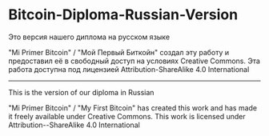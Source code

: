 # Bitcoin-Diploma-Russian-Version

Это версия нашего диплома на русском языке

"Mi Primer Bitcoin" / "Мой Первый Биткойн" создал эту работу и предоставил её в свободный доступ на условиях Creative Commons. Эта работа доступна под лицензией Attribution-ShareAlike 4.0 International

_________________________________________________________________________________________________________________________________________________________________________________________________________________

This is the version of our diploma in Russian

"Mi Primer Bitcoin" / "My First Bitcoin" has created this work and has made it freely available under Creative Commons. This work is licensed under Attribution--ShareAlike 4.0 International
